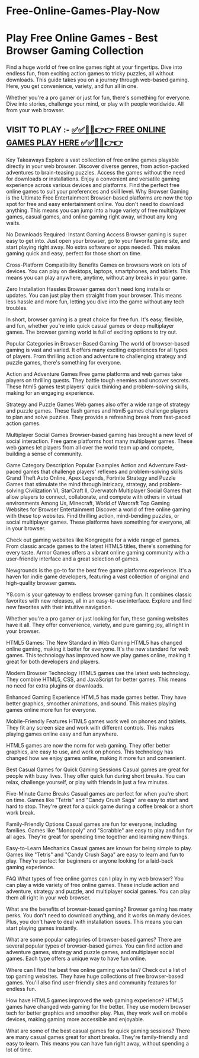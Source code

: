 # Free-Online-Games-Play-Now

# Play Free Online Games - Best Browser Gaming Collection
Find a huge world of free online games right at your fingertips. Dive into endless fun, from exciting action games to tricky puzzles, all without downloads. This guide takes you on a journey through web-based gaming. Here, you get convenience, variety, and fun all in one.

Whether you're a pro gamer or just for fun, there's something for everyone. Dive into stories, challenge your mind, or play with people worldwide. All from your web browser.

## VISIT TO PLAY :- [✅✅🔴🔴👉👉 FREE ONLINE GAMES PLAY HERE ✅✅🔴🔴👉👉](https://topstoryindia.com)


Key Takeaways
Explore a vast collection of free online games playable directly in your web browser.
Discover diverse genres, from action-packed adventures to brain-teasing puzzles.
Access the games without the need for downloads or installations.
Enjoy a convenient and versatile gaming experience across various devices and platforms.
Find the perfect free online games to suit your preferences and skill level.
Why Browser Gaming is the Ultimate Free Entertainment
Browser-based platforms are now the top spot for free and easy entertainment online. You don't need to download anything. This means you can jump into a huge variety of free multiplayer games, casual games, and online gaming right away, without any long waits.

No Downloads Required: Instant Gaming Access
Browser gaming is super easy to get into. Just open your browser, go to your favorite game site, and start playing right away. No extra software or apps needed. This makes gaming quick and easy, perfect for those short on time.

Cross-Platform Compatibility Benefits
Games on browsers work on lots of devices. You can play on desktops, laptops, smartphones, and tablets. This means you can play anywhere, anytime, without any breaks in your game.

Zero Installation Hassles
Browser games don't need long installs or updates. You can just play them straight from your browser. This means less hassle and more fun, letting you dive into the game without any tech troubles.

In short, browser gaming is a great choice for free fun. It's easy, flexible, and fun, whether you're into quick casual games or deep multiplayer games. The browser gaming world is full of exciting options to try out.

Popular Categories in Browser-Based Gaming
The world of browser-based gaming is vast and varied. It offers many exciting experiences for all types of players. From thrilling action and adventure to challenging strategy and puzzle games, there's something for everyone.

Action and Adventure Games
Free game platforms and web games take players on thrilling quests. They battle tough enemies and uncover secrets. These html5 games test players' quick thinking and problem-solving skills, making for an engaging experience.

Strategy and Puzzle Games
Web games also offer a wide range of strategy and puzzle games. These flash games and html5 games challenge players to plan and solve puzzles. They provide a refreshing break from fast-paced action games.

Multiplayer Social Games
Browser-based gaming has brought a new level of social interaction. Free game platforms host many multiplayer games. These web games let players from all over the world team up and compete, building a sense of community.

Game Category	Description	Popular Examples
Action and Adventure	Fast-paced games that challenge players' reflexes and problem-solving skills	Grand Theft Auto Online, Apex Legends, Fortnite
Strategy and Puzzle	Games that stimulate the mind through intricacy, strategy, and problem-solving	Civilization VI, StarCraft II, Overwatch
Multiplayer Social	Games that allow players to connect, collaborate, and compete with others in virtual environments	Among Us, Minecraft, World of Warcraft
Top Gaming Websites for Browser Entertainment
Discover a world of free online gaming with these top websites. Find thrilling action, mind-bending puzzles, or social multiplayer games. These platforms have something for everyone, all in your browser.

Check out gaming websites like Kongregate for a wide range of games. From classic arcade games to the latest HTML5 titles, there's something for every taste. Armor Games offers a vibrant online gaming community with a user-friendly interface and a great selection of games.

Newgrounds is the go-to for the best free game platforms experience. It's a haven for indie game developers, featuring a vast collection of original and high-quality browser games.

Y8.com is your gateway to endless browser gaming fun. It combines classic favorites with new releases, all in an easy-to-use interface. Explore and find new favorites with their intuitive navigation.

Whether you're a pro gamer or just looking for fun, these gaming websites have it all. They offer convenience, variety, and pure gaming joy, all right in your browser.

HTML5 Games: The New Standard in Web Gaming
HTML5 has changed online gaming, making it better for everyone. It's the new standard for web games. This technology has improved how we play games online, making it great for both developers and players.

Modern Browser Technology
HTML5 games use the latest web technology. They combine HTML5, CSS, and JavaScript for better games. This means no need for extra plugins or downloads.

Enhanced Gaming Experience
HTML5 has made games better. They have better graphics, smoother animations, and sound. This makes playing games online more fun for everyone.

Mobile-Friendly Features
HTML5 games work well on phones and tablets. They fit any screen size and work with different controls. This makes playing games online easy and fun anywhere.

HTML5 games are now the norm for web gaming. They offer better graphics, are easy to use, and work on phones. This technology has changed how we enjoy games online, making it more fun and convenient.

Best Casual Games for Quick Gaming Sessions
Casual games are great for people with busy lives. They offer quick fun during short breaks. You can relax, challenge yourself, or play with friends in just a few minutes.

Five-Minute Game Breaks
Casual games are perfect for when you're short on time. Games like "Tetris" and "Candy Crush Saga" are easy to start and hard to stop. They're great for a quick game during a coffee break or a short work break.

Family-Friendly Options
Casual games are fun for everyone, including families. Games like "Monopoly" and "Scrabble" are easy to play and fun for all ages. They're great for spending time together and learning new things.

Easy-to-Learn Mechanics
Casual games are known for being simple to play. Games like "Tetris" and "Candy Crush Saga" are easy to learn and fun to play. They're perfect for beginners or anyone looking for a laid-back gaming experience.

FAQ
What types of free online games can I play in my web browser?
You can play a wide variety of free online games. These include action and adventure, strategy and puzzle, and multiplayer social games. You can play them all right in your web browser.

What are the benefits of browser-based gaming?
Browser gaming has many perks. You don't need to download anything, and it works on many devices. Plus, you don't have to deal with installation issues. This means you can start playing games instantly.

What are some popular categories of browser-based games?
There are several popular types of browser-based games. You can find action and adventure games, strategy and puzzle games, and multiplayer social games. Each type offers a unique way to have fun online.

Where can I find the best free online gaming websites?
Check out a list of top gaming websites. They have huge collections of free browser-based games. You'll also find user-friendly sites and community features for endless fun.

How have HTML5 games improved the web gaming experience?
HTML5 games have changed web gaming for the better. They use modern browser tech for better graphics and smoother play. Plus, they work well on mobile devices, making gaming more accessible and enjoyable.

What are some of the best casual games for quick gaming sessions?
There are many casual games great for short breaks. They're family-friendly and easy to learn. This means you can have fun right away, without spending a lot of time.

